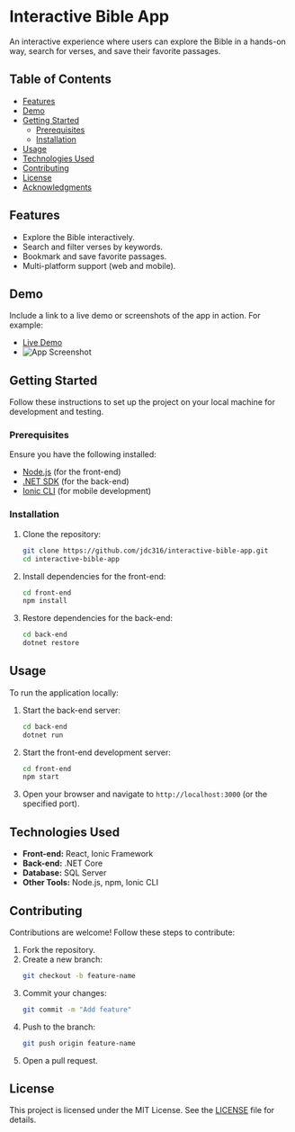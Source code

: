 # Interactive Bible App

An interactive experience where users can explore the Bible in a hands-on way, search for verses, and save their favorite passages.

## Table of Contents
- [Features](#features)
- [Demo](#demo)
- [Getting Started](#getting-started)
  - [Prerequisites](#prerequisites)
  - [Installation](#installation)
- [Usage](#usage)
- [Technologies Used](#technologies-used)
- [Contributing](#contributing)
- [License](#license)
- [Acknowledgments](#acknowledgments)

## Features
- Explore the Bible interactively.
- Search and filter verses by keywords.
- Bookmark and save favorite passages.
- Multi-platform support (web and mobile).

## Demo
Include a link to a live demo or screenshots of the app in action. For example:
- [Live Demo](https://example.com)
- ![App Screenshot](https://via.placeholder.com/800x400)

## Getting Started
Follow these instructions to set up the project on your local machine for development and testing.

### Prerequisites
Ensure you have the following installed:
- [Node.js](https://nodejs.org/) (for the front-end)
- [.NET SDK](https://dotnet.microsoft.com/) (for the back-end)
- [Ionic CLI](https://ionicframework.com/docs/cli) (for mobile development)

### Installation
1. Clone the repository:
   ```bash
   git clone https://github.com/jdc316/interactive-bible-app.git
   cd interactive-bible-app
   ```

2. Install dependencies for the front-end:
   ```bash
   cd front-end
   npm install
   ```

3. Restore dependencies for the back-end:
   ```bash
   cd back-end
   dotnet restore
   ```

## Usage
To run the application locally:
1. Start the back-end server:
   ```bash
   cd back-end
   dotnet run
   ```
2. Start the front-end development server:
   ```bash
   cd front-end
   npm start
   ```
3. Open your browser and navigate to `http://localhost:3000` (or the specified port).

## Technologies Used
- **Front-end:** React, Ionic Framework
- **Back-end:** .NET Core
- **Database:** SQL Server
- **Other Tools:** Node.js, npm, Ionic CLI

## Contributing
Contributions are welcome! Follow these steps to contribute:
1. Fork the repository.
2. Create a new branch:
   ```bash
   git checkout -b feature-name
   ```
3. Commit your changes:
   ```bash
   git commit -m "Add feature"
   ```
4. Push to the branch:
   ```bash
   git push origin feature-name
   ```
5. Open a pull request.

## License
This project is licensed under the MIT License. See the [LICENSE](LICENSE) file for details.